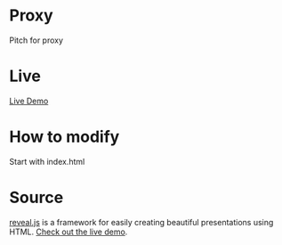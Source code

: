 # Proxy
Pitch for proxy

# Live
[Live Demo](https://yagnyam-in.github.io/proxy-pitch/index.html)

# How to modify
Start with index.html

# Source
[reveal.js](https://github.com/hakimel/reveal.js.git) is a framework for easily creating beautiful presentations using HTML. [Check out the live demo](http://revealjs.com/).
